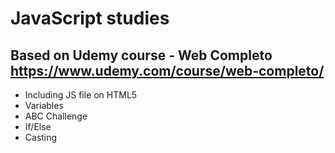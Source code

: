 # JavaScript studies  
## Based on Udemy course - Web Completo https://www.udemy.com/course/web-completo/

- Including JS file on HTML5
- Variables
- ABC Challenge
- If/Else
- Casting